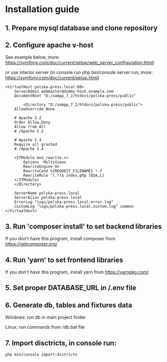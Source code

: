 # Installation guide

## 1. Prepare mysql database and clone repository

## 2. Configure apache v-host
See example below, more: https://symfony.com/doc/current/setup/web_server_configuration.html) 

or use interior server (in console run php bin/console server:run, more: https://symfony.com/doc/current/setup.html)

    <VirtualHost polska-press.local:80>
        ServerAdmin webmaster@dummy-host.example.com
        DocumentRoot "D:/xampp_7_2/htdocs/polska-press/public"

            <Directory "D:/xampp_7_2/htdocs/polska-press/public">
        AllowOverride None

        # Apache 2.2
        Order Allow,Deny
        Allow from All
        # /Apache 2.2

        # Apache 2.4
        Require all granted
        # /Apache 2.4

        <IfModule mod_rewrite.c>
            Options -MultiViews
            RewriteEngine On
            RewriteCond %{REQUEST_FILENAME} !-f
            RewriteRule ^(.*)$ index.php [QSA,L]
        </IfModule>
        </Directory>

        ServerName polska-press.local
        ServerAlias polska-press.local
        ErrorLog "logs/polska-press.local.error.log"
        CustomLog "logs/polska-press.local.custom.log" common
    </VirtualHost>
 
## 3. Run 'composer install' to set backend libraries
If you don't have this program, install composer from https://getcomposer.org/

## 4. Run 'yarn' to set frontend libraries
If you don't have this program, install yarn from https://yarnpkg.com/

## 5. Set proper DATABASE_URL in /.env file

## 6. Generate db, tables and fixtures data
Windows: run db in main project folder

Linux: run commands from /db.bat file

## 7. Import disctricts, in console run:
    php bin/console import:districts